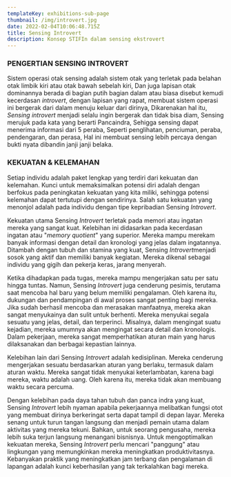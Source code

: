 ```yaml
---
templateKey: exhibitions-sub-page
thumbnail: /img/introvert.jpg
date: 2022-02-04T10:06:48.715Z
title: Sensing Introvert
description: Konsep STIFIn dalam sensing ekstrovert
---
```


<!-- ![clay-images-15](/img/personal.png)

![clay-images-15](/img/familly.png) -->


### PENGERTIAN SENSING INTROVERT

Sistem operasi otak sensing adalah sistem otak yang terletak pada belahan otak limbik kiri atau otak bawah sebelah kiri, Dan juga lapisan otak dominannya berada di bagian putih bagian dalam atau biasa disebut kemudi kecerdasan *introvert*, dengan lapisan yang rapat, membuat sistem operasi ini bergerak dari dalam menuju keluar dari dirinya, Dikarenakan hal itu, *Sensing introvert* menjadi selalu ingin bergerak dan tidak bisa diam, Sensing merujuk pada kata yang berarti Pancaindra, Sehigga sensing dapat menerima informasi dari 5 peraba, Seperti penglihatan, penciuman, peraba, pendengaran, dan perasa, Hal ini membuat sensing lebih percaya dengan bukti nyata dibandin janji janji belaka.

### KEKUATAN & KELEMAHAN

Setiap individu adalah paket lengkap yang terdiri dari kekuatan dan kelemahan. Kunci untuk memaksimalkan potensi diri adalah dengan berfokus pada peningkatan kekuatan yang kita miliki, sehingga potensi kelemahan dapat tertutupi dengan sendirinya. Salah satu kekuatan yang menonjol adalah pada individu dengan tipe kepribadian Sensing *Introvert*.

Kekuatan utama Sensing *Introvert* terletak pada memori atau ingatan mereka yang sangat kuat. Kelebihan ini didasarkan pada kecerdasan ingatan atau "*memory quotient*" yang superior. Mereka mampu merekam banyak informasi dengan detail dan kronologi yang jelas dalam ingatannya. Ditambah dengan tubuh dan stamina yang kuat, Sensing *Introvert*menjadi sosok yang aktif dan memiliki banyak kegiatan. Mereka dikenal sebagai individu yang gigih dan pekerja keras, jarang menyerah. 

Ketika dihadapkan pada tugas, mereka mampu mengerjakan satu per satu hingga tuntas. Namun, Sensing *Introvert* juga cenderung pesimis, terutama saat mencoba hal baru yang belum memiliki pengalaman. Oleh karena itu, dukungan dan pendampingan di awal proses sangat penting bagi mereka. Jika sudah berhasil mencoba dan merasakan manfaatnya, mereka akan sangat menyukainya dan sulit untuk berhenti. Mereka menyukai segala sesuatu yang jelas, detail, dan terperinci. Misalnya, dalam mengingat suatu kejadian, mereka umumnya akan mengingat secara detail dan kronologis. Dalam pekerjaan, mereka sangat memperhatikan aturan main yang harus dilaksanakan dan berbagai kepastian lainnya.

Kelebihan lain dari Sensing *Introvert* adalah kedisiplinan. Mereka cenderung mengerjakan sesuatu berdasarkan aturan yang berlaku, termasuk dalam aturan waktu. Mereka sangat tidak menyukai keterlambatan, karena bagi mereka, waktu adalah uang. Oleh karena itu, mereka tidak akan membuang waktu secara percuma.

Dengan kelebihan pada daya tahan tubuh dan panca indra yang kuat, Sensing *Introvert* lebih nyaman apabila pekerjaannya melibatkan fungsi otot yang membuat dirinya berkeringat serta dapat tampil di depan layar. Mereka senang untuk turun tangan langsung dan menjadi pemain utama dalam aktivitas yang mereka tekuni. Bahkan, untuk seorang pengusaha, mereka lebih suka terjun langsung menangani bisnisnya. Untuk mengoptimalkan kekuatan mereka, Sensing *Introvert* perlu mencari "panggung" atau lingkungan yang memungkinkan mereka meningkatkan produktivitasnya. Kebanyakan praktik yang meningkatkan jam terbang dan pengalaman di lapangan adalah kunci keberhasilan yang tak terkalahkan bagi mereka.

